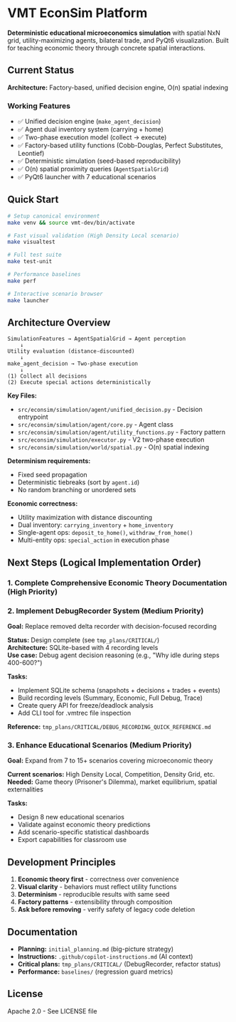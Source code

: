 # VMT EconSim Platform

**Deterministic educational microeconomics simulation** with spatial NxN grid, utility-maximizing
agents, bilateral trade, and PyQt6 visualization. Built for teaching economic theory through
concrete spatial interactions.

## Current Status

**Architecture:** Factory-based, unified decision engine, O(n) spatial indexing

### Working Features

- ✅ Unified decision engine (`make_agent_decision`)
- ✅ Agent dual inventory system (carrying + home)
- ✅ Two-phase execution model (collect → execute)
- ✅ Factory-based utility functions (Cobb-Douglas, Perfect Substitutes, Leontief)
- ✅ Deterministic simulation (seed-based reproducibility)
- ✅ O(n) spatial proximity queries (`AgentSpatialGrid`)
- ✅ PyQt6 launcher with 7 educational scenarios

## Quick Start

```bash
# Setup canonical environment
make venv && source vmt-dev/bin/activate

# Fast visual validation (High Density Local scenario)
make visualtest

# Full test suite
make test-unit

# Performance baselines
make perf

# Interactive scenario browser
make launcher
```

## Architecture Overview

```text
SimulationFeatures → AgentSpatialGrid → Agent perception
    ↓
Utility evaluation (distance-discounted)
    ↓
make_agent_decision → Two-phase execution
    ↓
(1) Collect all decisions
(2) Execute special actions deterministically
```

**Key Files:**

- `src/econsim/simulation/agent/unified_decision.py` - Decision entrypoint
- `src/econsim/simulation/agent/core.py` - Agent class
- `src/econsim/simulation/agent/utility_functions.py` - Factory pattern
- `src/econsim/simulation/executor.py` - V2 two-phase execution
- `src/econsim/simulation/world/spatial.py` - O(n) spatial indexing

**Determinism requirements:**

- Fixed seed propagation
- Deterministic tiebreaks (sort by `agent.id`)
- No random branching or unordered sets

**Economic correctness:**

- Utility maximization with distance discounting
- Dual inventory: `carrying_inventory` + `home_inventory`
- Single-agent ops: `deposit_to_home()`, `withdraw_from_home()`
- Multi-entity ops: `special_action` in execution phase

## Next Steps (Logical Implementation Order)

### 1. Complete Comprehensive Economic Theory Documentation (High Priority)

### 2. **Implement DebugRecorder System** (Medium Priority)

**Goal:** Replace removed delta recorder with decision-focused recording

**Status:** Design complete (see `tmp_plans/CRITICAL/`)\
**Architecture:** SQLite-based with 4 recording levels\
**Use case:** Debug agent decision reasoning (e.g., "Why idle during steps 400-600?")

**Tasks:**

- Implement SQLite schema (snapshots + decisions + trades + events)
- Build recording levels (Summary, Economic, Full Debug, Trace)
- Create query API for freeze/deadlock analysis
- Add CLI tool for .vmtrec file inspection

**Reference:** `tmp_plans/CRITICAL/DEBUG_RECORDING_QUICK_REFERENCE.md`

### 3. **Enhance Educational Scenarios** (Medium Priority)

**Goal:** Expand from 7 to 15+ scenarios covering microeconomic theory

**Current scenarios:** High Density Local, Competition, Density Grid, etc.\
**Needed:** Game theory (Prisoner's Dilemma), market equilibrium, spatial externalities

**Tasks:**

- Design 8 new educational scenarios
- Validate against economic theory predictions
- Add scenario-specific statistical dashboards
- Export capabilities for classroom use

## Development Principles

1. **Economic theory first** - correctness over convenience
2. **Visual clarity** - behaviors must reflect utility functions
3. **Determinism** - reproducible results with same seed
4. **Factory patterns** - extensibility through composition
5. **Ask before removing** - verify safety of legacy code deletion

## Documentation

- **Planning:** `initial_planning.md` (big-picture strategy)
- **Instructions:** `.github/copilot-instructions.md` (AI context)
- **Critical plans:** `tmp_plans/CRITICAL/` (DebugRecorder, refactor status)
- **Performance:** `baselines/` (regression guard metrics)

## License

Apache 2.0 - See LICENSE file
